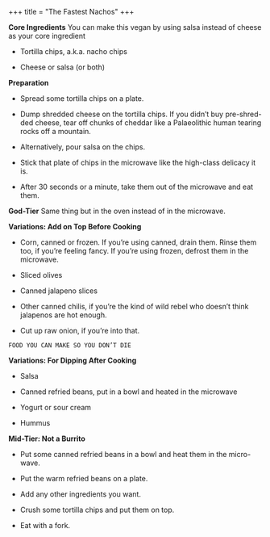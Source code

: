 +++
title = "The Fastest Nachos"
+++

**Core Ingredients**
You can make this vegan by using salsa instead of cheese as your core
ingredient

- Tortilla chips, a.k.a. nacho chips

- Cheese or salsa (or both)

**Preparation**
- Spread some tortilla chips on a plate.

- Dump shredded cheese on the tortilla chips. If you didn’t buy pre-shred-
ded cheese, tear off chunks of cheddar like a Palaeolithic human tearing
rocks off a mountain.

- Alternatively, pour salsa on the chips.

- Stick that plate of chips in the microwave like the high-class delicacy it
is.

- After 30 seconds or a minute, take them out of the microwave and eat
them.

**God-Tier**
Same thing but in the oven instead of in the microwave.

**Variations: Add on Top Before Cooking**
- Corn, canned or frozen. If you’re using canned, drain them. Rinse them
too, if you’re feeling fancy. If you’re using frozen, defrost them in the
microwave.

- Sliced olives

- Canned jalapeno slices

- Other canned chilis, if you’re the kind of wild rebel who doesn’t think
jalapenos are hot enough.

- Cut up raw onion, if you’re into that.


```
FOOD YOU CAN MAKE SO YOU DON’T DIE
```
**Variations: For Dipping After Cooking**
- Salsa

- Canned refried beans, put in a bowl and heated in the microwave

- Yogurt or sour cream

- Hummus

**Mid-Tier: Not a Burrito**
- Put some canned refried beans in a bowl and heat them in the micro-
wave.

- Put the warm refried beans on a plate.

- Add any other ingredients you want.

- Crush some tortilla chips and put them on top.

- Eat with a fork.